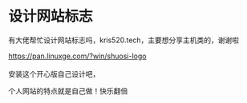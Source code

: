 # 设计网站标志


有大佬帮忙设计网站标志吗，kris520.tech，主要想分享主机类的，谢谢啦

https://pan.linuxge.com/?win/shuosi-logo<br />
<br />
安装这个开心版自己设计吧，<img src="static/image/smiley/default/lol.gif" smilieid="12" border="0" alt="" />

个人网站的特点就是自己做！快乐翻倍
